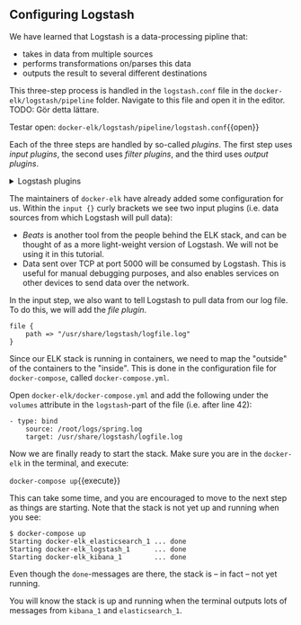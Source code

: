 <p></p>

## Configuring Logstash

We have learned that Logstash is a data-processing pipline that:
* takes in data from multiple sources
* performs transformations on/parses this data
* outputs the result to several different destinations

This three-step process is handled in the `logstash.conf` file in the `docker-elk/logstash/pipeline` folder. Navigate to this file and open it in the editor. TODO: Gör detta lättare.

Testar open:
`docker-elk/logstash/pipeline/logstash.conf`{{open}}

Each of the three steps are handled by so-called *plugins*. The first step uses *input plugins*, the second uses *filter plugins*, and the third uses *output plugins*.

<details>
<summary>Logstash plugins</summary>

<div style="display: block;
  margin-left: 10px;
  margin-right: 10px;
  background-color: aliceblue;
  padding: 1em;">
There is a large amount of plugins available in Logstash. With them, you can receive data from a wide variety of sources (see <a href="https://www.elastic.co/guide/en/logstash/current/input-plugins.html">this</a> list of supported input plugins), parse and transform it in various ways (see <a href="https://www.elastic.co/guide/en/logstash/current/filter-plugins.html">this</a> list of supported filter plugins) as well as send the data on to many different destinations (see <a href="https://www.elastic.co/guide/en/logstash/current/output-plugins.html">this</a> list of supported output plugins).

</div>

</details>

The maintainers of `docker-elk` have already added some configuration for us. Within the `input {}` curly brackets we see two input plugins (i.e. data sources from which Logstash will pull data):

* *Beats* is another tool from the people behind the ELK stack, and can be thought of as a more light-weight version of Logstash. We will not be using it in this tutorial.
* Data sent over TCP at port 5000 will be consumed by Logstash. This is useful for manual debugging purposes, and also enables services on other devices to send data over the network.

In the input step, we also want to tell Logstash to pull data from our log file. To do this, we will add the *file plugin*.

```
file {
	path => "/usr/share/logstash/logfile.log"
}
```

Since our ELK stack is running in containers, we need to map the "outside" of the containers to the "inside". This is done in the configuration file for `docker-compose`, called `docker-compose.yml`.

Open `docker-elk/docker-compose.yml` and add the following under the `volumes` attribute in the `logstash`-part of the file (i.e. after line 42):

```
- type: bind
    source: /root/logs/spring.log
    target: /usr/share/logstash/logfile.log
```

Now we are finally ready to start the stack. Make sure you are in the `docker-elk` in the terminal, and execute:

`docker-compose up`{{execute}}

This can take some time, and you are encouraged to move to the next step as things are starting. Note that the stack is not yet up and running when you see:

```
$ docker-compose up
Starting docker-elk_elasticsearch_1 ... done
Starting docker-elk_logstash_1      ... done
Starting docker-elk_kibana_1        ... done
```

Even though the `done`-messages are there, the stack is – in fact – not yet running.

You will know the stack is up and running when the terminal outputs lots of messages from `kibana_1` and `elasticsearch_1`.